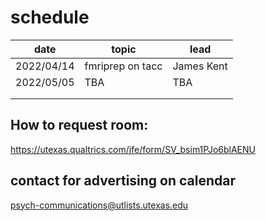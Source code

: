 # schedule

| date       | topic            | lead       |
|------------|------------------|------------|
| 2022/04/14 | fmriprep on tacc | James Kent |
| 2022/05/05 | TBA              | TBA        |
|            |                  |            |
|            |                  |            |


## How to request room:
https://utexas.qualtrics.com/jfe/form/SV_bsim1PJo6blAENU

## contact for advertising on calendar
psych-communications@utlists.utexas.edu
